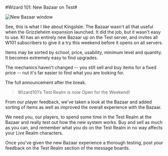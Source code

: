 #Wizard 101: New Bazaar on Test#

![New Bazaar window](http://westkarana.com/wp-content/uploads/2009/07/WizardGraphicalClient-2009-07-18-08-50-45-82.jpg "New Bazaar window")

See, this is what I like about KingsIsle. The Bazaar wasn't all that useful when the Grizzleheim expansion launched. It did the job, but it wasn't easy to use. KI has an entirely new Bazaar up on the Test server, and invites all W101 subscribers to give it a try this weekend before it opens on all servers.

Items may be sorted by school, price, usability, minimum level and quantity. It becomes extremely easy to find upgrades.

The mechanics haven't changed -- you still sell and buy items for a fixed price -- nut it's far easier to find what you are looking for.

The full announcement after the break.




> Wizard101’s Test Realm is now Open for the Weekend!

From our player feedback, we've taken a look at the Bazaar and added sorting of items as well as improved the overall experience with the Bazaar. 

We need you, our players, to spend some time in the Test Realm at the Bazaar and really test out how the new system works. Buy and sell as much as you can, and remember what you do on the Test Realm in no way affects your Live Realm characters. 

Once you've given the new Bazaar experience a thorough testing, post your feedback on the Test Realm section of the message boards.




